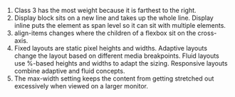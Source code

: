 1) Class 3 has the most weight because it is farthest to the right.
2) Display block sits on a new line and takes up the whole line. Display inline puts the element as span level so it can sit with multiple elements.
3) align-items changes where the children of a flexbox sit on the cross-axis.
4) Fixed layouts are static pixel heights and widths. Adaptive layouts change the layout based on different media breakpoints. Fluid layouts use %-based heights and widths to adapt the sizing. Responsive layouts combine adaptive and fluid concepts.
5) The max-width setting keeps the content from getting stretched out excessively when viewed on a larger monitor.

